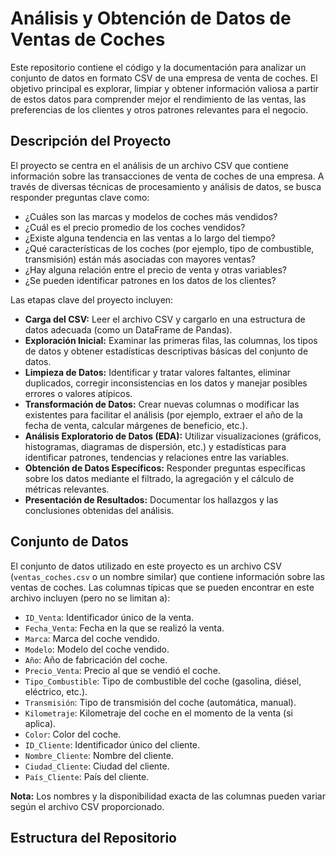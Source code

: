 # Análisis y Obtención de Datos de Ventas de Coches

Este repositorio contiene el código y la documentación para analizar un conjunto de datos en formato CSV de una empresa de venta de coches. El objetivo principal es explorar, limpiar y obtener información valiosa a partir de estos datos para comprender mejor el rendimiento de las ventas, las preferencias de los clientes y otros patrones relevantes para el negocio.

## Descripción del Proyecto

El proyecto se centra en el análisis de un archivo CSV que contiene información sobre las transacciones de venta de coches de una empresa. A través de diversas técnicas de procesamiento y análisis de datos, se busca responder preguntas clave como:

* ¿Cuáles son las marcas y modelos de coches más vendidos?
* ¿Cuál es el precio promedio de los coches vendidos?
* ¿Existe alguna tendencia en las ventas a lo largo del tiempo?
* ¿Qué características de los coches (por ejemplo, tipo de combustible, transmisión) están más asociadas con mayores ventas?
* ¿Hay alguna relación entre el precio de venta y otras variables?
* ¿Se pueden identificar patrones en los datos de los clientes?

Las etapas clave del proyecto incluyen:

* **Carga del CSV:** Leer el archivo CSV y cargarlo en una estructura de datos adecuada (como un DataFrame de Pandas).
* **Exploración Inicial:** Examinar las primeras filas, las columnas, los tipos de datos y obtener estadísticas descriptivas básicas del conjunto de datos.
* **Limpieza de Datos:** Identificar y tratar valores faltantes, eliminar duplicados, corregir inconsistencias en los datos y manejar posibles errores o valores atípicos.
* **Transformación de Datos:** Crear nuevas columnas o modificar las existentes para facilitar el análisis (por ejemplo, extraer el año de la fecha de venta, calcular márgenes de beneficio, etc.).
* **Análisis Exploratorio de Datos (EDA):** Utilizar visualizaciones (gráficos, histogramas, diagramas de dispersión, etc.) y estadísticas para identificar patrones, tendencias y relaciones entre las variables.
* **Obtención de Datos Específicos:** Responder preguntas específicas sobre los datos mediante el filtrado, la agregación y el cálculo de métricas relevantes.
* **Presentación de Resultados:** Documentar los hallazgos y las conclusiones obtenidas del análisis.

## Conjunto de Datos

El conjunto de datos utilizado en este proyecto es un archivo CSV (`ventas_coches.csv` o un nombre similar) que contiene información sobre las ventas de coches. Las columnas típicas que se pueden encontrar en este archivo incluyen (pero no se limitan a):

* `ID_Venta`: Identificador único de la venta.
* `Fecha_Venta`: Fecha en la que se realizó la venta.
* `Marca`: Marca del coche vendido.
* `Modelo`: Modelo del coche vendido.
* `Año`: Año de fabricación del coche.
* `Precio_Venta`: Precio al que se vendió el coche.
* `Tipo_Combustible`: Tipo de combustible del coche (gasolina, diésel, eléctrico, etc.).
* `Transmisión`: Tipo de transmisión del coche (automática, manual).
* `Kilometraje`: Kilometraje del coche en el momento de la venta (si aplica).
* `Color`: Color del coche.
* `ID_Cliente`: Identificador único del cliente.
* `Nombre_Cliente`: Nombre del cliente.
* `Ciudad_Cliente`: Ciudad del cliente.
* `País_Cliente`: País del cliente.

**Nota:** Los nombres y la disponibilidad exacta de las columnas pueden variar según el archivo CSV proporcionado.

## Estructura del Repositorio
